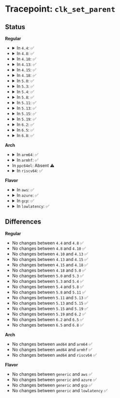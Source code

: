 # Tracepoint: <code>clk_set_parent</code>

## Status
<b>Regular</b>
<ul>
<li>
<details>
<summary>In <code>4.4</code>: ✅</summary>

Event:

```c
struct trace_event_raw_clk_parent {
    struct trace_entry ent;
    u32 __data_loc_name;
    u32 __data_loc_pname;
    char __data[0];
};
```
Function:

```c
void trace_event_raw_event_clk_parent(void *__data, struct clk_core *core, struct clk_core *parent);
```
</details>
</li>
<li>
<details>
<summary>In <code>4.8</code>: ✅</summary>

Event:

```c
struct trace_event_raw_clk_parent {
    struct trace_entry ent;
    u32 __data_loc_name;
    u32 __data_loc_pname;
    char __data[0];
};
```
Function:

```c
void trace_event_raw_event_clk_parent(void *__data, struct clk_core *core, struct clk_core *parent);
```
</details>
</li>
<li>
<details>
<summary>In <code>4.10</code>: ✅</summary>

Event:

```c
struct trace_event_raw_clk_parent {
    struct trace_entry ent;
    u32 __data_loc_name;
    u32 __data_loc_pname;
    char __data[0];
};
```
Function:

```c
void trace_event_raw_event_clk_parent(void *__data, struct clk_core *core, struct clk_core *parent);
```
</details>
</li>
<li>
<details>
<summary>In <code>4.13</code>: ✅</summary>

Event:

```c
struct trace_event_raw_clk_parent {
    struct trace_entry ent;
    u32 __data_loc_name;
    u32 __data_loc_pname;
    char __data[0];
};
```
Function:

```c
void trace_event_raw_event_clk_parent(void *__data, struct clk_core *core, struct clk_core *parent);
```
</details>
</li>
<li>
<details>
<summary>In <code>4.15</code>: ✅</summary>

Event:

```c
struct trace_event_raw_clk_parent {
    struct trace_entry ent;
    u32 __data_loc_name;
    u32 __data_loc_pname;
    char __data[0];
};
```
Function:

```c
void trace_event_raw_event_clk_parent(void *__data, struct clk_core *core, struct clk_core *parent);
```
</details>
</li>
<li>
<details>
<summary>In <code>4.18</code>: ✅</summary>

Event:

```c
struct trace_event_raw_clk_parent {
    struct trace_entry ent;
    u32 __data_loc_name;
    u32 __data_loc_pname;
    char __data[0];
};
```
Function:

```c
void trace_event_raw_event_clk_parent(void *__data, struct clk_core *core, struct clk_core *parent);
```
</details>
</li>
<li>
<details>
<summary>In <code>5.0</code>: ✅</summary>

Event:

```c
struct trace_event_raw_clk_parent {
    struct trace_entry ent;
    u32 __data_loc_name;
    u32 __data_loc_pname;
    char __data[0];
};
```
Function:

```c
void trace_event_raw_event_clk_parent(void *__data, struct clk_core *core, struct clk_core *parent);
```
</details>
</li>
<li>
<details>
<summary>In <code>5.3</code>: ✅</summary>

Event:

```c
struct trace_event_raw_clk_parent {
    struct trace_entry ent;
    u32 __data_loc_name;
    u32 __data_loc_pname;
    char __data[0];
};
```
Function:

```c
void trace_event_raw_event_clk_parent(void *__data, struct clk_core *core, struct clk_core *parent);
```
</details>
</li>
<li>
<details>
<summary>In <code>5.4</code>: ✅</summary>

Event:

```c
struct trace_event_raw_clk_parent {
    struct trace_entry ent;
    u32 __data_loc_name;
    u32 __data_loc_pname;
    char __data[0];
};
```
Function:

```c
void trace_event_raw_event_clk_parent(void *__data, struct clk_core *core, struct clk_core *parent);
```
</details>
</li>
<li>
<details>
<summary>In <code>5.8</code>: ✅</summary>

Event:

```c
struct trace_event_raw_clk_parent {
    struct trace_entry ent;
    u32 __data_loc_name;
    u32 __data_loc_pname;
    char __data[0];
};
```
Function:

```c
void trace_event_raw_event_clk_parent(void *__data, struct clk_core *core, struct clk_core *parent);
```
</details>
</li>
<li>
<details>
<summary>In <code>5.11</code>: ✅</summary>

Event:

```c
struct trace_event_raw_clk_parent {
    struct trace_entry ent;
    u32 __data_loc_name;
    u32 __data_loc_pname;
    char __data[0];
};
```
Function:

```c
void trace_event_raw_event_clk_parent(void *__data, struct clk_core *core, struct clk_core *parent);
```
</details>
</li>
<li>
<details>
<summary>In <code>5.13</code>: ✅</summary>

Event:

```c
struct trace_event_raw_clk_parent {
    struct trace_entry ent;
    u32 __data_loc_name;
    u32 __data_loc_pname;
    char __data[0];
};
```
Function:

```c
void trace_event_raw_event_clk_parent(void *__data, struct clk_core *core, struct clk_core *parent);
```
</details>
</li>
<li>
<details>
<summary>In <code>5.15</code>: ✅</summary>

Event:

```c
struct trace_event_raw_clk_parent {
    struct trace_entry ent;
    u32 __data_loc_name;
    u32 __data_loc_pname;
    char __data[0];
};
```
Function:

```c
void trace_event_raw_event_clk_parent(void *__data, struct clk_core *core, struct clk_core *parent);
```
</details>
</li>
<li>
<details>
<summary>In <code>5.19</code>: ✅</summary>

Event:

```c
struct trace_event_raw_clk_parent {
    struct trace_entry ent;
    u32 __data_loc_name;
    u32 __data_loc_pname;
    char __data[0];
};
```
Function:

```c
void trace_event_raw_event_clk_parent(void *__data, struct clk_core *core, struct clk_core *parent);
```
</details>
</li>
<li>
<details>
<summary>In <code>6.2</code>: ✅</summary>

Event:

```c
struct trace_event_raw_clk_parent {
    struct trace_entry ent;
    u32 __data_loc_name;
    u32 __data_loc_pname;
    char __data[0];
};
```
Function:

```c
void trace_event_raw_event_clk_parent(void *__data, struct clk_core *core, struct clk_core *parent);
```
</details>
</li>
<li>
<details>
<summary>In <code>6.5</code>: ✅</summary>

Event:

```c
struct trace_event_raw_clk_parent {
    struct trace_entry ent;
    u32 __data_loc_name;
    u32 __data_loc_pname;
    char __data[0];
};
```
Function:

```c
void trace_event_raw_event_clk_parent(void *__data, struct clk_core *core, struct clk_core *parent);
```
</details>
</li>
<li>
<details>
<summary>In <code>6.8</code>: ✅</summary>

Event:

```c
struct trace_event_raw_clk_parent {
    struct trace_entry ent;
    u32 __data_loc_name;
    u32 __data_loc_pname;
    char __data[0];
};
```
Function:

```c
void trace_event_raw_event_clk_parent(void *__data, struct clk_core *core, struct clk_core *parent);
```
</details>
</li>
</ul>
<b>Arch</b>
<ul>
<li>
<details>
<summary>In <code>arm64</code>: ✅</summary>

Event:

```c
struct trace_event_raw_clk_parent {
    struct trace_entry ent;
    u32 __data_loc_name;
    u32 __data_loc_pname;
    char __data[0];
};
```
Function:

```c
void trace_event_raw_event_clk_parent(void *__data, struct clk_core *core, struct clk_core *parent);
```
</details>
</li>
<li>
<details>
<summary>In <code>armhf</code>: ✅</summary>

Event:

```c
struct trace_event_raw_clk_parent {
    struct trace_entry ent;
    u32 __data_loc_name;
    u32 __data_loc_pname;
    char __data[0];
};
```
Function:

```c
void trace_event_raw_event_clk_parent(void *__data, struct clk_core *core, struct clk_core *parent);
```
</details>
</li>
<li>
In <code>ppc64el</code>: Absent ⚠️
</li>
<li>
<details>
<summary>In <code>riscv64</code>: ✅</summary>

Event:

```c
struct trace_event_raw_clk_parent {
    struct trace_entry ent;
    u32 __data_loc_name;
    u32 __data_loc_pname;
    char __data[0];
};
```
Function:

```c
void trace_event_raw_event_clk_parent(void *__data, struct clk_core *core, struct clk_core *parent);
```
</details>
</li>
</ul>
<b>Flavor</b>
<ul>
<li>
<details>
<summary>In <code>aws</code>: ✅</summary>

Event:

```c
struct trace_event_raw_clk_parent {
    struct trace_entry ent;
    u32 __data_loc_name;
    u32 __data_loc_pname;
    char __data[0];
};
```
Function:

```c
void trace_event_raw_event_clk_parent(void *__data, struct clk_core *core, struct clk_core *parent);
```
</details>
</li>
<li>
<details>
<summary>In <code>azure</code>: ✅</summary>

Event:

```c
struct trace_event_raw_clk_parent {
    struct trace_entry ent;
    u32 __data_loc_name;
    u32 __data_loc_pname;
    char __data[0];
};
```
Function:

```c
void trace_event_raw_event_clk_parent(void *__data, struct clk_core *core, struct clk_core *parent);
```
</details>
</li>
<li>
<details>
<summary>In <code>gcp</code>: ✅</summary>

Event:

```c
struct trace_event_raw_clk_parent {
    struct trace_entry ent;
    u32 __data_loc_name;
    u32 __data_loc_pname;
    char __data[0];
};
```
Function:

```c
void trace_event_raw_event_clk_parent(void *__data, struct clk_core *core, struct clk_core *parent);
```
</details>
</li>
<li>
<details>
<summary>In <code>lowlatency</code>: ✅</summary>

Event:

```c
struct trace_event_raw_clk_parent {
    struct trace_entry ent;
    u32 __data_loc_name;
    u32 __data_loc_pname;
    char __data[0];
};
```
Function:

```c
void trace_event_raw_event_clk_parent(void *__data, struct clk_core *core, struct clk_core *parent);
```
</details>
</li>
</ul>

## Differences
<b>Regular</b>
<ul>
<li>
No changes between <code>4.4</code> and <code>4.8</code> ✅
</li>
<li>
No changes between <code>4.8</code> and <code>4.10</code> ✅
</li>
<li>
No changes between <code>4.10</code> and <code>4.13</code> ✅
</li>
<li>
No changes between <code>4.13</code> and <code>4.15</code> ✅
</li>
<li>
No changes between <code>4.15</code> and <code>4.18</code> ✅
</li>
<li>
No changes between <code>4.18</code> and <code>5.0</code> ✅
</li>
<li>
No changes between <code>5.0</code> and <code>5.3</code> ✅
</li>
<li>
No changes between <code>5.3</code> and <code>5.4</code> ✅
</li>
<li>
No changes between <code>5.4</code> and <code>5.8</code> ✅
</li>
<li>
No changes between <code>5.8</code> and <code>5.11</code> ✅
</li>
<li>
No changes between <code>5.11</code> and <code>5.13</code> ✅
</li>
<li>
No changes between <code>5.13</code> and <code>5.15</code> ✅
</li>
<li>
No changes between <code>5.15</code> and <code>5.19</code> ✅
</li>
<li>
No changes between <code>5.19</code> and <code>6.2</code> ✅
</li>
<li>
No changes between <code>6.2</code> and <code>6.5</code> ✅
</li>
<li>
No changes between <code>6.5</code> and <code>6.8</code> ✅
</li>
</ul>
<b>Arch</b>
<ul>
<li>
No changes between <code>amd64</code> and <code>arm64</code> ✅
</li>
<li>
No changes between <code>amd64</code> and <code>armhf</code> ✅
</li>
<li>
No changes between <code>amd64</code> and <code>riscv64</code> ✅
</li>
</ul>
<b>Flavor</b>
<ul>
<li>
No changes between <code>generic</code> and <code>aws</code> ✅
</li>
<li>
No changes between <code>generic</code> and <code>azure</code> ✅
</li>
<li>
No changes between <code>generic</code> and <code>gcp</code> ✅
</li>
<li>
No changes between <code>generic</code> and <code>lowlatency</code> ✅
</li>
</ul>
